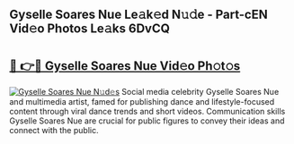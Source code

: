 ## Gyselle Soares Nue Le𝚊k𝚎d N𝚞𝚍e - Part-cEN Vid𝚎o Photos Le𝚊ks 6DvCQ

# <h2><a href="http://fbb1tf.evod.top/?m=Gyselle+Soares+Nue">🔗 👉🔴 Gyselle Soares Nue Vid𝚎o Ph𝚘t𝚘s</a></h2>

[![Gyselle Soares Nue N𝚞d𝚎s](https://i.imgur.com/8V9OHl7.gif)](http://fbb1tf.evod.top/?m=Gyselle+Soares+Nue)
Social media celebrity Gyselle Soares Nue and multimedia artist, famed for publishing dance and lifestyle-focused content through viral dance trends and short videos. Communication skills Gyselle Soares Nue are crucial for public figures to convey their ideas and connect with the public. 
